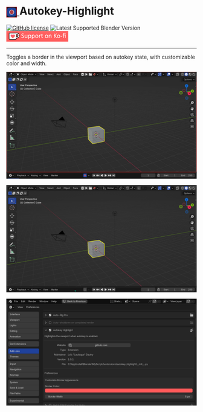 <h1 tabindex="-1" class="heading-element" dir="auto">
    <a target="_blank" rel="noopener noreferrer" href="Prez/icon.jpg">
        <img src="Prez/icon.png" alt="icon" style="height: 1em; vertical-align: middle;">
    </a>
    Autokey-Highlight
</h1>

[![GitHub license](https://img.shields.io/github/license/L0Lock/Autokey-Highlight?style=for-the-badge)](https://github.com/L0Lock/Autokey-Highlight/blob/master/LICENSE) ![Latest Supported Blender Version](https://img.shields.io/badge/Blender-v4.3.0-orange?style=for-the-badge&logo=blender) [![ko-fi](Prez/SupportOnKofi.jpg)](https://ko-fi.com/lauloque)

-----

Toggles a border in the viewport based on autokey state, with customizable color and width.



![feature prez](Prez/feature.jpg)

![animated prez](Prez/demoAnimation.webp)

![preferences prez](Prez/prefs.jpg)